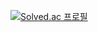 [![Solved.ac
프로필](http://mazassumnida.wtf/api/v2/generate_badge?boj=kdu3840)](https://solved.ac/kdu3840)
